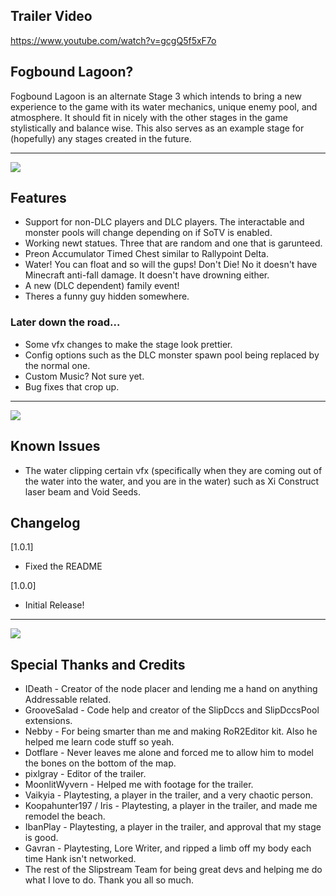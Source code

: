 ## Trailer Video
https://www.youtube.com/watch?v=gcgQ5f5xF7o

## Fogbound Lagoon?
Fogbound Lagoon is an alternate Stage 3 which intends to bring a new experience to the game with its water mechanics, unique enemy pool, and atmosphere. It should fit in nicely with the other stages in the game stylistically and balance wise. This also serves as an example stage for (hopefully) any stages created in the future. 
___

![](https://imgur.com/xwHzyet.png)

## Features

- Support for non-DLC players and DLC players. The interactable and monster pools will change depending on if SoTV is enabled.
- Working newt statues. Three that are random and one that is garunteed.
- Preon Accumulator Timed Chest similar to Rallypoint Delta.
- Water! You can float and so will the gups! Don't Die! No it doesn't have Minecraft anti-fall damage. It doesn't have drowning either.
- A new (DLC dependent) family event!
- Theres a funny guy hidden somewhere.

### Later down the road...

- Some vfx changes to make the stage look prettier.
- Config options such as the DLC monster spawn pool being replaced by the normal one.
- Custom Music? Not sure yet.
- Bug fixes that crop up.
___

![](https://imgur.com/rZqHknK.png)

## Known Issues

- The water clipping certain vfx (specifically when they are coming out of the water into the water, and you are in the water) such as Xi Construct laser beam and Void Seeds.

## Changelog
[1.0.1]
- Fixed the README

[1.0.0]
- Initial Release!
___

![](https://imgur.com/6LzMJz2.png)

## Special Thanks and Credits

- IDeath - Creator of the node placer and lending me a hand on anything Addressable related.
- GrooveSalad - Code help and creator of the SlipDccs and SlipDccsPool extensions.
- Nebby - For being smarter than me and making RoR2Editor kit. Also he helped me learn code stuff so yeah.
- Dotflare - Never leaves me alone and forced me to allow him to model the bones on the bottom of the map. 
- pixlgray - Editor of the trailer.
- MoonlitWyvern - Helped me with footage for the trailer.
- Vaikyia - Playtesting, a player in the trailer, and a very chaotic person.
- Koopahunter197 / Iris - Playtesting, a player in the trailer, and made me remodel the beach.
- IbanPlay - Playtesting, a player in the trailer, and approval that my stage is good.
- Gavran - Playtesting, Lore Writer, and ripped a limb off my body each time Hank isn't networked.
- The rest of the Slipstream Team for being great devs and helping me do what I love to do. Thank you all so much.
